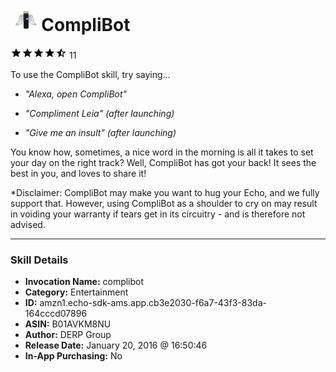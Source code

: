 # &nbsp;<img src="skill_icon" alt="CompliBot icon" width="36"> CompliBot
![4.4 stars](../../images/ic_star_black_18dp_1x.png)![4.4 stars](../../images/ic_star_black_18dp_1x.png)![4.4 stars](../../images/ic_star_black_18dp_1x.png)![4.4 stars](../../images/ic_star_black_18dp_1x.png)![4.4 stars](../../images/ic_star_half_black_18dp_1x.png) 11

To use the CompliBot skill, try saying...

* *"Alexa, open CompliBot"*

* *"Compliment Leia" (after launching)*

* *"Give me an insult" (after launching)*

You know how, sometimes, a nice word in the morning is all it takes to set your day on the right track?  Well, CompliBot has got your back!  It sees the best in you, and loves to share it!  

*Disclaimer: CompliBot may make you want to hug your Echo, and we fully support that.  However, using CompliBot as a shoulder to cry on may result in voiding your warranty if tears get in its circuitry - and is therefore not advised.

***

### Skill Details

* **Invocation Name:** complibot
* **Category:** Entertainment
* **ID:** amzn1.echo-sdk-ams.app.cb3e2030-f6a7-43f3-83da-164cccd07896
* **ASIN:** B01AVKM8NU
* **Author:** DERP Group
* **Release Date:** January 20, 2016 @ 16:50:46
* **In-App Purchasing:** No
